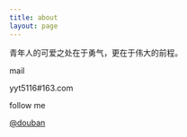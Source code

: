 ```yaml
---
title: about
layout: page
---
```



青年人的可爱之处在于勇气，更在于伟大的前程。

mail 

yyt5116#163.com

follow me

[@douban](http://www.douban.com/people/yytv5/)

